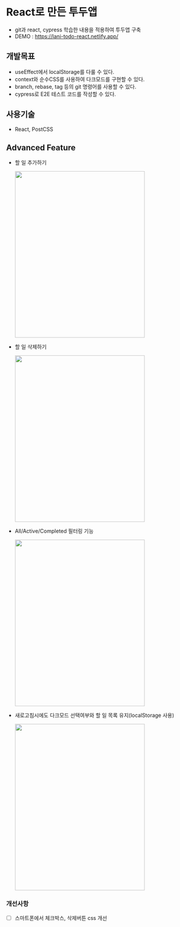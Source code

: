 # React로 만든 투두앱

- git과 react, cypress 학습한 내용을 적용하여 투두앱 구축
- DEMO : https://lani-todo-react.netlify.app/

## 개발목표

- useEffect에서 localStorage를 다룰 수 있다.
- context와 순수CSS를 사용하여 다크모드를 구현할 수 있다.
- branch, rebase, tag 등의 git 명령어를 사용할 수 있다.
- cypress로 E2E 테스트 코드를 작성할 수 있다.

## 사용기술

- React, PostCSS

## Advanced Feature

- 할 일 추가하기

  <img src = "https://user-images.githubusercontent.com/104055748/211756029-a72ce26a-e970-494e-aec0-ad0cc406311f.gif" width="350" height="450">

- 할 일 삭제하기

  <img src = "https://user-images.githubusercontent.com/104055748/211756042-8fc65ac6-11fb-462a-9fb6-f1a29c80bced.gif" width="350" height="450">

- All/Active/Completed 필터링 기능

  <img src = "https://user-images.githubusercontent.com/104055748/211756034-7519b5a6-8881-45c5-b247-5199318837e5.gif" width="350" height="450">

- 새로고침시에도 다크모드 선택여부와 할 일 목록 유지(localStorage 사용)

  <img src = "https://user-images.githubusercontent.com/104055748/211755983-2ed0d25d-cc5a-42ec-a0ab-b97bb3eb1360.gif" width="350" height="450">

### 개선사항

- [ ] 스마트폰에서 체크박스, 삭제버튼 css 개선
